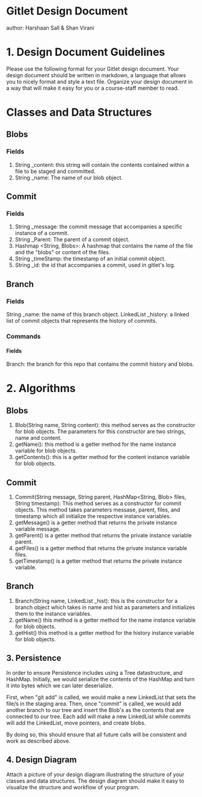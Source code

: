 # Gitlet Design Document
author: Harshaan Sall & Shan Virani

# 1. Design Document Guidelines

Please use the following format for your Gitlet design document. Your design
document should be written in markdown, a language that allows you to nicely
format and style a text file. Organize your design document in a way that
will make it easy for you or a course-staff member to read.

# Classes and Data Structures

## Blobs
### Fields
1. String _content: this string will contain the contents contained within a file to be staged and committed.
2. String _name: The name of our blob object.

## Commit
### Fields
1. String _message: the commit message that accompanies a specific instance of a commit.
2. String _Parent: The parent of a commit object.
3. Hashmap <String, Blobs>: A hashmap that contains the name of the file and the "blobs" or content of the files.
4. String _timeStamp: the timestamp of an initial commit object.
5. String _id: the id that accompanies a commit, used in gitlet's log.

## Branch
### Fields
String _name: the name of this branch object.
LinkedList _history: a linked list of commit objects that represents the history of commits.

### Commands
#### Fields
Branch: the branch for this repo that contains the commit history and blobs.


# 2. Algorithms
## Blobs
1. Blob(String name, String content): this method serves as the constructor for blob objects. The parameters for this
   constructor are two strings, name and content.
2. getName(): this method is a getter method for the name instance variable for blob objects.
3. getContents(): this is a getter method for the content instance variable for blob objects.

## Commit
1. Commit(String message, String parent, HashMap<String, Blob> files, String timestamp):
   This method serves as a constructor for commit objects. This method takes parameters messase, parent,
   files, and timestamp which all initialize the respective instance variables.
2. getMessage() is a getter method that returns the private instance variable message.
3. getParent() is a getter method that returns the private instance variable parent.
4. getFiles() is a getter method that returns the private instance variable files.
5. getTimestamp() is a getter method that returns the private instance variable.

## Branch
1. Branch(String name, LinkedList _hist): this is the constructor for a branch object which takes in
   name and hist as parameters and initializes them to the instance variables.
2. getName() this method is a getter method for the name instance variable for blob objects.
3. getHist() this method is a getter method for the history instance variable for blob objects.


## 3. Persistence

In order to ensure Persistence includes using a Tree datastructure, and HashMap. Initially,
we would serialize the contents of the HashMap and turn it into bytes which we can later
deserialize.

First, when "git add" is called, we would make a new LinkedList that sets the file/s in the staging
area. Then, once "commit" is called, we would add another branch to our tree and insert the
Blob's as the contents that are connected to our tree. Each add will make a new LinkedList
while commits will add the LinkedList, move pointers, and create blobs.

By doing so, this should ensure that all future calls will be consistent and work as described
above.

## 4. Design Diagram

Attach a picture of your design diagram illustrating the structure of your
classes and data structures. The design diagram should make it easy to
visualize the structure and workflow of your program.


